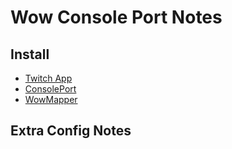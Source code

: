 # Wow Console Port Notes

## Install
  - [Twitch App](https://app.twitch.tv)
  - [ConsolePort](https://www.wowinterface.com/downloads/info23536-ConsolePort.html)
  - [WowMapper](https://github.com/topher-au/WoWmapper)

## Extra Config Notes